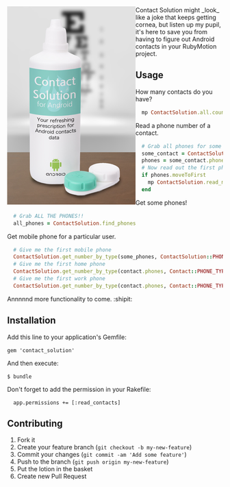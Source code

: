 
<img src="./_art/contact_solution.png" style="float:left; padding: 20p;" />
Contact Solution might _look_ like a joke that keeps getting cornea, but listen up my pupil, it's here to save you from having to figure out Android contacts in your RubyMotion project.

## Usage

How many contacts do you have?
```ruby
  mp ContactSolution.all.count
```

Read a phone number of a contact.
```ruby
  # Grab all phones for some contact
  some_contact = ContactSolution.all.first
  phones = some_contact.phones
  # Now read out the first phone (if it has at least 1)
  if phones.moveToFirst
    mp ContactSolution.read_number(phones)
  end
```

Get some phones!
```ruby
  # Grab ALL THE PHONES!!
  all_phones = ContactSolution.find_phones
```

Get mobile phone for a particular user.
```ruby
  # Give me the first mobile phone
  ContactSolution.get_number_by_type(some_phones, ContactSolution::PHONE_TYPE_MOBILE)
  # Give me the first home phone
  ContactSolution.get_number_by_type(contact.phones, Contact::PHONE_TYPE_HOME)
  # Give me the first work phone
  ContactSolution.get_number_by_type(contact.phones, Contact::PHONE_TYPE_WORK)
```

Annnnnd more functionality to come. :shipit:

## Installation

Add this line to your application's Gemfile:

    gem 'contact_solution'

And then execute:

    $ bundle
    
Don't forget to add the permission in your Rakefile: 

      app.permissions += [:read_contacts]


## Contributing

1. Fork it
2. Create your feature branch (`git checkout -b my-new-feature`)
3. Commit your changes (`git commit -am 'Add some feature'`)
4. Push to the branch (`git push origin my-new-feature`)
5. Put the lotion in the basket
6. Create new Pull Request
